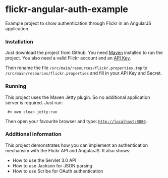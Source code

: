 flickr-angular-auth-example
===========================

Example project to show authentication through Flickr in an AngularJS application.

### Installation

Just download the project from Github. You need [Maven](http://maven.apache.org) installed to run the project. 
You also need a valid Flickr account and an [API Key](http://www.flickr.com/services/api/keys/).

Then rename the file `/src/main/resources/flickr.properties.tmp` to `/src/main/resources/flickr.properties` and fill 
in your API Key and Secret.

### Running

This project uses the Maven Jetty plugin. So no additional application server is required. Just run:

     #> mvn clean jetty:run
     
Then open your favourite browser and type: [`http://localhost:8080`](http://localhost:8080).

### Additional information

This project demonstrates how you can implement an authentication mechansim with the Flickr API and AngularJS.
It also shows:

- How to use the Servlet 3.0 API
- How to use Jackson for JSON parsing
- How to use Scribe for OAuth authentication